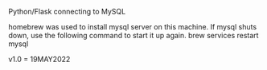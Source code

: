 Python/Flask connecting to MySQL 

homebrew was used to install mysql server on this machine.
If mysql shuts down, use the following command to start it up again.
brew services restart mysql

v1.0 = 19MAY2022